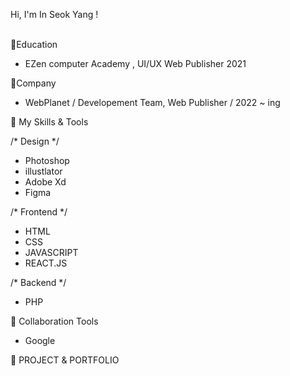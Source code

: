 Hi, I'm In Seok Yang ! <br>
<br>


🚀Education
- EZen computer Academy , UI/UX Web Publisher 2021


🚀Company
- WebPlanet / Developement Team, Web Publisher / 2022 ~ ing
 

🚀 My Skills & Tools

/* Design */
- Photoshop
- illustlator
- Adobe Xd
- Figma

/* Frontend */
- HTML
- CSS
- JAVASCRIPT
- REACT.JS

/* Backend */
- PHP
 

🚀 Collaboration Tools
- Google

🚀 PROJECT & PORTFOLIO


